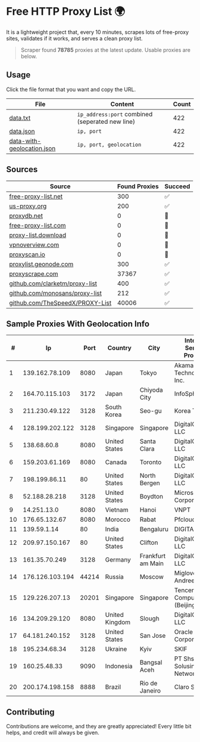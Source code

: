
# Free HTTP Proxy List 🌍

It is a lightweight project that, every 10 minutes, scrapes lots of free-proxy sites, validates if it works, and serves a clean proxy list.


> Scraper found **78785** proxies at the latest update. Usable proxies are below.

## Usage

Click the file format that you want and copy the URL.


|File|Content|Count|
|----|-------|-----|
|[data.txt](https://raw.githubusercontent.com/themiralay/Proxy-List-World/master/data.txt)|`ip_address:port` combined (seperated new line)|422|
|[data.json](https://raw.githubusercontent.com/themiralay/Proxy-List-World/master/data.json)|`ip, port`|422|
|[data-with-geolocation.json](https://raw.githubusercontent.com/themiralay/Proxy-List-World/master/data-with-geolocation.json)|`ip, port, geolocation`|422|

## Sources

|Source|Found Proxies|Succeed|
|------|-------------|-------|
|[free-proxy-list.net](https://free-proxy-list.net)|300|✅|
|[us-proxy.org](https://www.us-proxy.org)|200|✅|
|[proxydb.net](http://proxydb.net)|0|🚫|
|[free-proxy-list.com](https://free-proxy-list.com/?page=&port=&type%5B%5D=http&type%5B%5D=https&up_time=0&search=Search)|0|🚫|
|[proxy-list.download](https://www.proxy-list.download/HTTP)|0|🚫|
|[vpnoverview.com](https://vpnoverview.com/privacy/anonymous-browsing/free-proxy-servers)|0|🚫|
|[proxyscan.io](https://www.proxyscan.io)|0|🚫|
|[proxylist.geonode.com](https://proxylist.geonode.com/api/proxy-list?limit=300&page=1&sort_by=lastChecked&sort_type=desc&protocols=http,https)|300|✅|
|[proxyscrape.com](https://api.proxyscrape.com/v2/?request=displayproxies&protocol=http&timeout=10000&country=all&ssl=all&anonymity=all)|37367|✅|
|[github.com/clarketm/proxy-list](https://raw.githubusercontent.com/clarketm/proxy-list/master/proxy-list-raw.txt)|400|✅|
|[github.com/monosans/proxy-list](https://raw.githubusercontent.com/monosans/proxy-list/main/proxies/http.txt)|212|✅|
|[github.com/TheSpeedX/PROXY-List](https://raw.githubusercontent.com/TheSpeedX/PROXY-List/master/http.txt)|40006|✅|


## Sample Proxies With Geolocation Info

|#|Ip|Port|Country|City|Internet Service Provider|
|-|--|----|-------|----|-------------------------|
|1|139.162.78.109|8080|Japan|Tokyo|Akamai Technologies, Inc.|
|2|164.70.115.103|3172|Japan|Chiyoda City|InfoSphere|
|3|211.230.49.122|3128|South Korea|Seo-gu|Korea Telecom|
|4|128.199.202.122|3128|Singapore|Singapore|DigitalOcean, LLC|
|5|138.68.60.8|8080|United States|Santa Clara|DigitalOcean, LLC|
|6|159.203.61.169|8080|Canada|Toronto|DigitalOcean, LLC|
|7|198.199.86.11|80|United States|North Bergen|DigitalOcean, LLC|
|8|52.188.28.218|3128|United States|Boydton|Microsoft Corporation|
|9|14.251.13.0|8080|Vietnam|Hanoi|VNPT|
|10|176.65.132.67|8080|Morocco|Rabat|Pfcloud UG|
|11|139.59.1.14|80|India|Bengaluru|DIGITALOCEAN|
|12|209.97.150.167|80|United States|Clifton|DigitalOcean, LLC|
|13|161.35.70.249|3128|Germany|Frankfurt am Main|DigitalOcean, LLC|
|14|176.126.103.194|44214|Russia|Moscow|Miglovets Egor Andreevich|
|15|129.226.207.13|20201|Singapore|Singapore|Tencent Cloud Computing (Beijing) Co|
|16|134.209.29.120|8080|United Kingdom|Slough|DigitalOcean, LLC|
|17|64.181.240.152|3128|United States|San Jose|Oracle Corporation|
|18|195.234.68.34|3128|Ukraine|Kyiv|SKIF|
|19|160.25.48.33|9090|Indonesia|Bangsal Aceh|PT Shs Solusindo Network|
|20|200.174.198.158|8888|Brazil|Rio de Janeiro|Claro S.A.|



## Contributing

Contributions are welcome, and they are greatly appreciated! Every
little bit helps, and credit will always be given.

